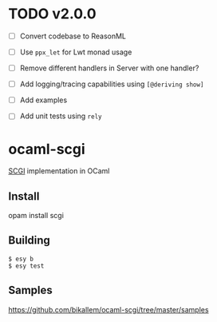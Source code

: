 # TODO v2.0.0
- [ ] Convert codebase to ReasonML
- [ ] Use `ppx_let` for Lwt monad usage
- [ ] Remove different handlers in Server with one handler?
- [ ] Add logging/tracing capabilities using `[@deriving show]`
- [ ] Add examples
- [ ] Add unit tests using `rely`


# ocaml-scgi

[SCGI](http://www.python.ca/scgi/protocol.txt) implementation in OCaml

## Install

opam install scgi

## Building

    $ esy b
    $ esy test
    
## Samples
https://github.com/bikallem/ocaml-scgi/tree/master/samples
